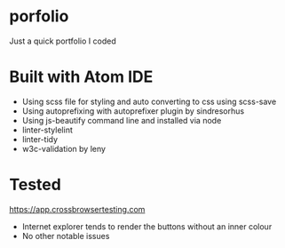 # porfolio
Just a quick portfolio I coded

# Built with Atom IDE
- Using scss file for styling and auto converting to css using scss-save
- Using autoprefixing with autoprefixer plugin by sindresorhus
- Using js-beautify command line and installed via node
- linter-stylelint
- linter-tidy
- w3c-validation by leny

# Tested 
https://app.crossbrowsertesting.com

- Internet explorer tends to render the buttons without an inner colour
- No other notable issues
